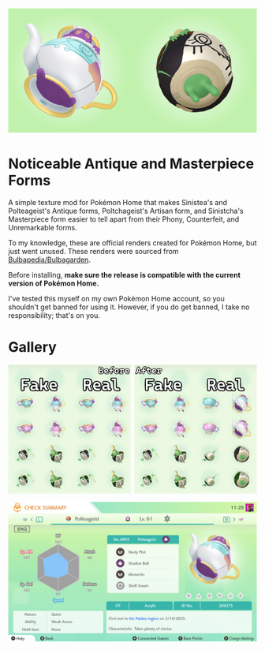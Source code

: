 # ![Banner](img/banner.png?raw=true)
# Noticeable Antique and Masterpiece Forms
A simple texture mod for Pokémon Home that makes Sinistea's and Polteageist's Antique forms, Poltchageist's Artisan form, and Sinistcha's Masterpiece form easier to tell apart from their Phony, Counterfeit, and Unremarkable forms.  

To my knowledge, these are official renders created for Pokémon Home, but just went unused. These renders were sourced from [Bulbapedia/Bulbagarden](https://archives.bulbagarden.net/wiki/Category:HOME_artwork).  

Before installing, **make sure the release is compatible with the current version of Pokémon Home.**  

I've tested this myself on my own Pokémon Home account, so you shouldn't get banned for using it. However, if you do get banned, I take no responsibility; that's on you.  
# Gallery
<img src="img/showcase.png" alt="Showcase" style="width:auto;">

![Summary](img/summary.jpg?raw=true)
